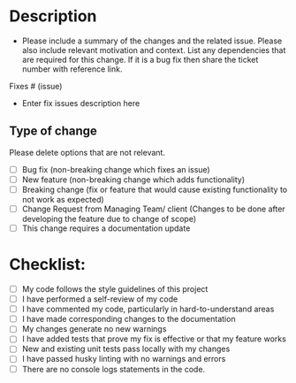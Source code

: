 # Description

- Please include a summary of the changes and the related issue. Please also include relevant motivation and context. List any dependencies that are required for this change.
  If it is a bug fix then share the ticket number with reference link.

Fixes # (issue)

- Enter fix issues description here

## Type of change

Please delete options that are not relevant.

- [ ] Bug fix (non-breaking change which fixes an issue)
- [ ] New feature (non-breaking change which adds functionality)
- [ ] Breaking change (fix or feature that would cause existing functionality to not work as expected)
- [ ] Change Request from Managing Team/ client (Changes to be done after developing the feature due to change of scope)
- [ ] This change requires a documentation update

# Checklist:

- [ ] My code follows the style guidelines of this project
- [ ] I have performed a self-review of my code
- [ ] I have commented my code, particularly in hard-to-understand areas
- [ ] I have made corresponding changes to the documentation
- [ ] My changes generate no new warnings
- [ ] I have added tests that prove my fix is effective or that my feature works
- [ ] New and existing unit tests pass locally with my changes
- [ ] I have passed husky linting with no warnings and errors
- [ ] There are no console logs statements in the code.
